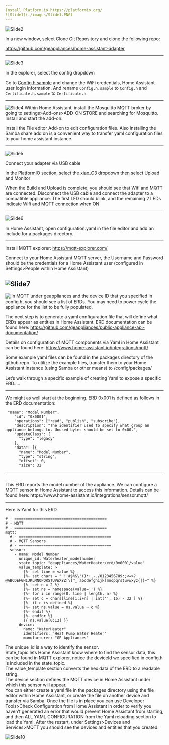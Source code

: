 ```yaml
---
Install Platform.io https://platformio.org/
![Slide1](./images/Slide1.PNG)
---
```

![Slide2](./images/Slide2.PNG)

In a new window, select Clone Git Repository and clone the following repo:

https://github.com/geappliances/home-assistant-adapter

---
![Slide3](./images/Slide3.PNG)

In the explorer, select the config dropdown

Go to [Config.h.sample](../config/Config.h.sample#L14) and change the WiFi credentials, Home Assistant user login information. And rename `Config.h.sample` to `Config.h` and `Certificate.h.sample` to `Certificate.h`.

---
![Slide4](./images/Slide4.PNG)
Within Home Assistant, install the Mosquitto MQTT broker by going to settings>Add-ons>ADD-ON STORE and searching for Mosquitto.  Install and start the add-on.

Install the File editor Add-on to edit configuration files.  Also installing the Samba share add on is a convenient way to transfer yaml configuration files to your home assistant instance. 

---
![Slide5](./images/Slide5.PNG)

Connect your adapter via USB cable

In the PlatformIO section, select the xiao_C3 dropdown then select Upload and Monitor

When the Build and Upload is complete, you should see that Wifi and MQTT are connected.  Disconnect the USB cable and connect the adapter to a compatible appliance.  The first LED should blink, and the remaining 2 LEDs indicate Wifi and MQTT connection when ON


---
![Slide6](./images/Slide6.PNG)

In Home Assistant, open configuration.yaml in the file editor and add an include for a packages directory.

---
Install MQTT explorer: https://mqtt-explorer.com/

Connect to your Home Assistant MQTT server, the Username and Password should be the credentials for a Home Assistant user (configured in Settings>People within Home Assistant)


![Slide7](./images/Slide7.PNG)
---
<img align="left" src="./images/Slide8.PNG">





In MQTT under geappliances and the device ID that you specified in config.h, you should see a list of ERDs.  You may need to power cycle the appliance for the list to be fully populated.

The next step is to generate a yaml configuration file that will define what ERDs appear as entities in Home Assistant.  ERD documentation can be found here:  https://github.com/geappliances/public-appliance-api-documentation/

Details on configuration of MQTT components via Yaml in Home Assistant can be found here: https://www.home-assistant.io/integrations/mqtt/

Some example yaml files can be found in the packages directory of the github repo.  To utilize the example files, transfer them to your Home Assistant instance (using Samba or other means) to /config/packages/

Let’s walk through a specific example of creating Yaml to expose a specific ERD…..

---
We might as well start at the beginning.  ERD 0x001 is defined as follows in the ERD documentation:

```
 "name": "Model Number",
    "id": "0x0001",
    "operations": ["read", "publish", "subscribe"],
    "description": "The identifier used to specify what group an appliance belongs to. Unused bytes should be set to 0x00.",
    "updateClass": {
      "type": "legacy"
    },
    "data": [{
      "name": "Model Number",
      "type": "string",
      "offset": 0,
      "size": 32
```
---
<br>
This ERD reports the model number of the appliance.  We can configure a MQTT sensor in Home Assistant to access this information.  Details can be found here:  https://www.home-assistant.io/integrations/sensor.mqtt/

---

Here is Yaml for this ERD. 

```
# - =========================================
# - MQTT
# - =========================================
mqtt:
  # - =========================================
  # - MQTT Sensors
  # - =========================================
  sensor:
    - name: Model Number
      unique_id: Waterheater_modelnumber
      state_topic: "geappliances/WaterHeater/erd/0x0001/value"
      value_template: >
        {%- set line = value %}
        {%- set chars = " !'#$%&\'()*+,-./0123456789:;<=>?@ABCDEFGHIJKLMNOPQRSTUVWXYZ[\]^_`abcdefghijklmnopqrstuvwxyz{|}~" %}
        {%- set n = 2 %}
        {%- set ns = namespace(value='') %}
        {%- for i in range(0, line | length, n) %}
        {%- set c = chars[line[i:i+n] | int('', 16) - 32 ] %}
        {%- if c is defined %}
        {%- set ns.value = ns.value ~ c %}
        {%- endif %}
        {%- endfor %}
        {{ ns.value[0:12] }}
      device:
        name: "WaterHeater"
        identifiers: “Heat Pump Water Heater"
        manufacturer: "GE Appliances"
```

 The unique_id is a way to identify the sensor.  
 State_topic lets Home Assistant know where to find the sensor data, this can be found in MQTT explorer, notice the deviceId we specified in config.h is included in the state_topic.  
 The value_template section converts the hex data of the ERD to a readable string.  
 The device section defines the MQTT device in Home Assistant under which this sensor will appear.  
 You can either create a yaml file in the packages directory using the file editor within Home Assistant, or create the file on another device and transfer via Samba.  Once the file is in place you can use Developer Tools>Check Configuration from Home Assistant in order to verify you haven’t generated an error that would prevent Home Assistant from starting, and then  ALL YAML CONFIGURATION from the Yaml reloading section to load the Yaml.  After the restart, under Settings>Devices and Services>MQTT you should see the devices and entities that you created.
 
 ![Slide10](./images/Slide10.PNG)	